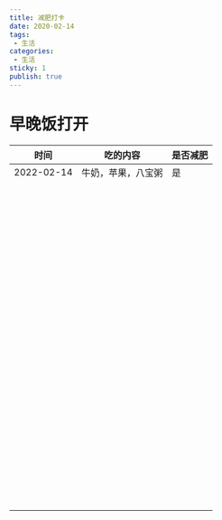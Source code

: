 ```yaml
---
title: 减肥打卡
date: 2020-02-14
tags:
 - 生活
categories:
 - 生活
sticky: 1
publish: true 
---
```




# 早晚饭打开

| 时间       | 吃的内容           | 是否减肥 |
| ---------- | ------------------ | -------- |
| 2022-02-14 | 牛奶，苹果，八宝粥 | 是       |
|            |                    |          |
|            |                    |          |
|            |                    |          |
|            |                    |          |
|            |                    |          |
|            |                    |          |
|            |                    |          |
|            |                    |          |
|            |                    |          |
|            |                    |          |
|            |                    |          |
|            |                    |          |
|            |                    |          |
|            |                    |          |
|            |                    |          |
|            |                    |          |
|            |                    |          |
|            |                    |          |
|            |                    |          |
|            |                    |          |
|            |                    |          |
|            |                    |          |
|            |                    |          |
|            |                    |          |
|            |                    |          |
|            |                    |          |
|            |                    |          |
|            |                    |          |
|            |                    |          |
|            |                    |          |
|            |                    |          |
|            |                    |          |
|            |                    |          |
|            |                    |          |
|            |                    |          |
|            |                    |          |
|            |                    |          |
|            |                    |          |
|            |                    |          |
|            |                    |          |
|            |                    |          |
|            |                    |          |
|            |                    |          |
|            |                    |          |
|            |                    |          |
|            |                    |          |
|            |                    |          |
|            |                    |          |
|            |                    |          |
|            |                    |          |
|            |                    |          |
|            |                    |          |
|            |                    |          |
|            |                    |          |
|            |                    |          |
|            |                    |          |
|            |                    |          |
|            |                    |          |
|            |                    |          |
|            |                    |          |
|            |                    |          |
|            |                    |          |
|            |                    |          |
|            |                    |          |
|            |                    |          |
|            |                    |          |
|            |                    |          |
|            |                    |          |
|            |                    |          |
|            |                    |          |
|            |                    |          |
|            |                    |          |
|            |                    |          |
|            |                    |          |
|            |                    |          |
|            |                    |          |
|            |                    |          |
|            |                    |          |
|            |                    |          |
|            |                    |          |
|            |                    |          |
|            |                    |          |
|            |                    |          |
|            |                    |          |
|            |                    |          |
|            |                    |          |
|            |                    |          |
|            |                    |          |
|            |                    |          |
|            |                    |          |
|            |                    |          |
|            |                    |          |
|            |                    |          |
|            |                    |          |
|            |                    |          |
|            |                    |          |
|            |                    |          |

​        
